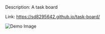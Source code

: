 Description: A task board

Link: https://sd8295642.github.io/task-board/

![Demo Image](https://github.com/sd8295642/task-board/assets/157713870/85af9c8a-a0c2-4692-ac0c-13d5d9a699ae)
